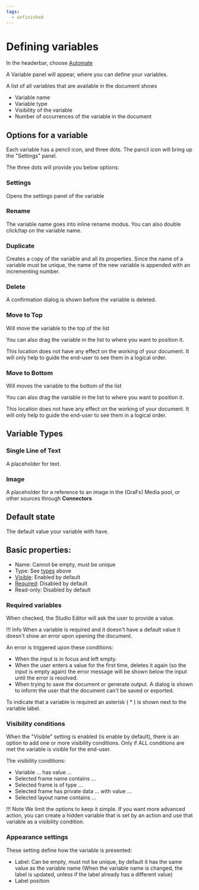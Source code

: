 ```yaml
---
tags:
  - unfinished
---
```


# Defining variables

In the headerbar, choose [Automate](/GraFx-Studio/overview/headerbar/)

A Variable panel will appear, where you can define your variables.

A list of all variables that are available in the document shows

- Variable name
- Variable type
- Visibility of the variable
- Number of occurrences of the variable in the document

## Options for a variable

Each variable has a pencil icon, and three dots.
The pancil icon will bring up the "Settings" panel.

The three dots will provide you below options:

### Settings

Opens the settings panel of the variable

### Rename

The variable name goes into inline rename modus.
You can also double click/tap on the variable name.

### Duplicate

Creates a copy of the variable and all its properties.
Since the name of a variable must be unique, the name of the new variable is appended with an incrementing number.

### Delete

A confirmation dialog is shown before the variable is deleted.

### Move to Top

Will move the variable to the top of the list

You can also drag the variable in the list to where you want to position it.

This location does not have any effect on the working of your document. It will only help to guide the end-user to see them in a logical order.

### Move to Bottom

Will moves the variable to the bottom of the list

You can also drag the variable in the list to where you want to position it.

This location does not have any effect on the working of your document. It will only help to guide the end-user to see them in a logical order.


## Variable Types

### Single Line of Text

A placeholder for text.

### Image

A placeholder for a reference to an image in the (GraFx) Media pool, or other sources through **Connectors**

## Default state

The default value your variable with have.

## Basic properties:

- Name: Cannot be empty, must be unique
- Type: See [types](#variable-types) above
- [Visible](#visibility-conditions): Enabled by default
- [Required](#required-variables): Disabled by default
- Read-only: Disabled by default

### Required variables

When checked, the Studio Editor will ask the user to provide a value.

!!! Info
	When a variable is required and it doesn't have a default value it doesn't show an error upon opening the document.

An error is triggered upon these conditions:

- When the input is in focus and left empty.
- When the user enters a value for the first time, deletes it again (so the input is empty again) the error message will be shown below the input until the error is resolved.
- When trying to save the document or generate output. A dialog is shown to inform the user that the document can't be saved or exported.

To indicate that a variable is required an asterisk ( * ) is shown next to the variable label.

### Visibility conditions

When the "Visible" setting is enabled (is enable by default), there is an option to add one or more visibility conditions. Only if ALL conditions are met the variable is visible for the end-user.

The visibility conditions:

- Variable … has value …
- Selected frame name contains …
- Selected frame is of type …
- Selected frame has private data … with value …
- Selected layout name contains …

!!! Note
	We limit the options to keep it simple.
	If you want more advanced action, you can create a hidden variable that is set by an action and use that variable as a visibility condition.

### Appearance settings

These setting define how the variable is presented:

- Label: Can be empty, must not be unique, by default it has the same value as the variable name (When the variable name is changed, the label is updated, unless if the label already has a different value)
- Label position
